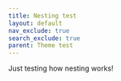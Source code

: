 ```yaml
---
title: Nesting test
layout: default
nav_exclude: true
search_exclude: true
parent: Theme test
---
```


Just testing how nesting works!
